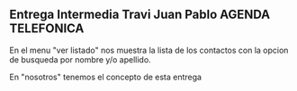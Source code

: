 Entrega Intermedia
Travi Juan Pablo
AGENDA TELEFONICA
-----------------
En el menu "ver listado" nos muestra la lista de los contactos con la opcion de busqueda por nombre y/o apellido.

En "nosotros" tenemos el concepto de esta entrega
